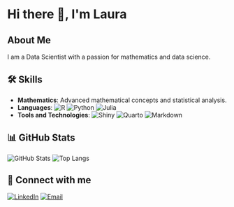 # Hi there 👋, I'm Laura

<!-- ![Profile views](https://komarev.com/ghpvc/?username=yourusername&color=blue) -->

## About Me
I am a Data Scientist with a passion for mathematics and data science.

<!-- - 🔭 I’m currently working on [Your Current Project]
- 🌱 I’m currently learning [New Technologies or Skills]
- 💬 Ask me about math, data analysis, and statistical modeling
- 📫 How to reach me: [Your Email/LinkedIn] -->

## 🛠 Skills
- **Mathematics**: Advanced mathematical concepts and statistical analysis.
- **Languages**: 
  ![R](https://img.shields.io/badge/R-276DC3?style=for-the-badge&logo=r&logoColor=white)
  ![Python](https://img.shields.io/badge/Python-3670A0?style=for-the-badge&logo=python&logoColor=ffdd54)
  ![Julia](https://img.shields.io/badge/Julia-9558B2?style=for-the-badge&logo=julia&logoColor=white)
- **Tools and Technologies**: 
  ![Shiny](https://img.shields.io/badge/Shiny-276DC3?style=for-the-badge&logo=r&logoColor=white)
  ![Quarto](https://img.shields.io/badge/Quarto-5C3EE8?style=for-the-badge&logo=quarto&logoColor=white)
  ![Markdown](https://img.shields.io/badge/Markdown-000000?style=for-the-badge&logo=markdown&logoColor=white)

<!--
## 🚀 Projects
- [**Data Analysis Project**](https://github.com/yourusername/data-analysis-project): A comprehensive analysis of [specific dataset or problem].
- [**Visualization Project**](https://github.com/yourusername/visualization-project): Visualizing complex data using R and Python.
- [**Shiny Dashboard**](https://github.com/yourusername/shiny-dashboard): An interactive Shiny dashboard for real-time data visualization. -->

## 📊 GitHub Stats
 ![GitHub Stats](https://github-readme-stats.vercel.app/api?username=rinoscronauta&show_icons=true&count_private=true&theme=radical&hide=prs,issues&hide_title=true&hide_border=true&include_all_commits=true&bg_color=0F0F0F&token=${GH_TOKEN})
![Top Langs](https://github-readme-stats.vercel.app/api/top-langs/?username=rinoscronauta&layout=compact&theme=radical&bg_color=0F0F0F&hide_border=true&token=${GH_TOKEN})

## 🤝 Connect with me
[![LinkedIn](https://img.shields.io/badge/LinkedIn-0077B5?style=for-the-badge&logo=linkedin&logoColor=white)](https://www.linkedin.com/in/laura-rezzieri-gambera-52b527153)
[![Email](https://img.shields.io/badge/Email-D14836?style=for-the-badge&logo=gmail&logoColor=white)](mailto:laura.rgambera@gmail.com)

<!--
**rinoscronauta/rinoscronauta** is a ✨ _special_ ✨ repository because its `README.md` (this file) appears on your GitHub profile.

Here are some ideas to get you started:

- 🔭 I’m currently working on ...
- 🌱 I’m currently learning ...
- 👯 I’m looking to collaborate on ...
- 🤔 I’m looking for help with ...
- 💬 Ask me about ...
- 📫 How to reach me: ...
- 😄 Pronouns: ...
- ⚡ Fun fact: ...
-->
